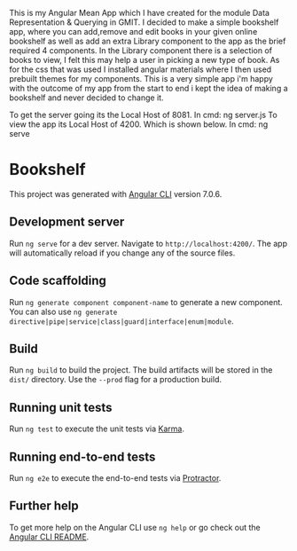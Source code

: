 <p>This is my Angular Mean App which I have created for the module Data Representation & Querying in GMIT. I decided to make a simple bookshelf app, where you can add,remove and edit books in your given online bookshelf as well as add an extra Library component to the app as the brief required 4 components. In the Library component there is a selection of books to view, I felt this may help a user in picking a new type of book. As for the css that was used I installed angular materials where I then used prebuilt themes for my components. This is a very simple app i'm happy with the outcome of my app from the start to end i kept the idea of making a bookshelf and never decided to change it.
</p>

<p>To get the server going its the Local Host of 8081. In cmd: ng server.js To view the app its Local Host of 4200. Which is shown below. In cmd: ng serve
</p>


# Bookshelf

This project was generated with [Angular CLI](https://github.com/angular/angular-cli) version 7.0.6.

## Development server

Run `ng serve` for a dev server. Navigate to `http://localhost:4200/`. The app will automatically reload if you change any of the source files.

## Code scaffolding

Run `ng generate component component-name` to generate a new component. You can also use `ng generate directive|pipe|service|class|guard|interface|enum|module`.

## Build

Run `ng build` to build the project. The build artifacts will be stored in the `dist/` directory. Use the `--prod` flag for a production build.

## Running unit tests

Run `ng test` to execute the unit tests via [Karma](https://karma-runner.github.io).

## Running end-to-end tests

Run `ng e2e` to execute the end-to-end tests via [Protractor](http://www.protractortest.org/).

## Further help

To get more help on the Angular CLI use `ng help` or go check out the [Angular CLI README](https://github.com/angular/angular-cli/blob/master/README.md).
